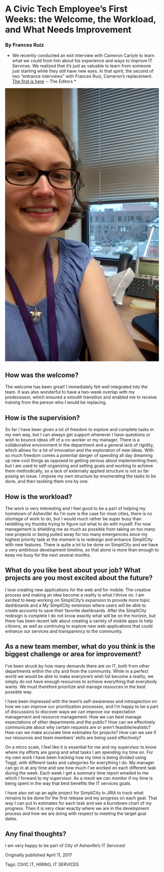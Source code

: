 # A Civic Tech Employee’s First Weeks: the Welcome, the Workload, and What Needs Improvement
### By Frances Ruiz

* We recently conducted an exit interview with Cameron Carlyle to learn what we could from him about his experience and ways to improve IT Services. We realized that it’s just as valuable to learn from someone just starting while they still have new eyes. In that spirit, the second of two “entrance interviews” with Frances Ruiz, Cameron’s replacement. [The first is here](./tech-skills-assessments.md). – The Editors *

![Frances smiles at her desk](../assets/smiling-frances.jpg "Frances smiles at her desk")

## How was the welcome?

The welcome has been great! I immediately felt well integrated into the team. It was also wonderful to have a two-week overlap with my predecessor, which ensured a smooth transition and enabled me to receive training from the person who I would be replacing.

## How is the supervision?

So far I have been given a lot of freedom to explore and complete tasks in my own way, but I can always get support whenever I have questions or wish to bounce ideas off of a co-worker or my manager. There is a collaborative environment in the department and a general lack of rigidity, which allows for a lot of innovation and the exploration of new ideas. With so much freedom comes a potential danger of spending all day dreaming up new cool things as opposed to getting serious about implementing them, but I am used to self-organizing and setting goals and working to achieve them methodically, so a lack of externally applied structure is not so far posing an issue. I impose my own structure by enumerating the tasks to be done, and then tackling them one by one.

## How is the workload?

The work is very interesting and I feel good to be a part of helping my hometown of Asheville! As I’m sure is the case for most cities, there is no shortage of work to do, but I would much rather be super busy than twiddling my thumbs trying to figure out what to do with myself. For now management is shielding me as much as possible from taking on too many new projects or being pulled away for too many emergencies since my highest priority task at the moment is to redesign and enhance SimpliCity with new features. There is quite a lot to be done on SimpliCity and we have a very ambitious development timeline, so that alone is more than enough to keep me busy for the next several months.

## What do you like best about your job? What projects are you most excited about the future?

I love creating new applications for the web and for mobile. The creative process and making an idea become a reality is what I thrive on. I am excited to keep working on SimpliCity’s expansion to provide more topic dashboards and a My SimpliCity extension where users will be able to create accounts to save their favorite dashboards. After the SimpliCity redesign is complete I do not know exactly what will be on the horizon, but there has been recent talk about creating a variety of mobile apps to help citizens, as well as continuing to explore new web applications that could enhance our services and transparency to the community.

## As a new team member, what do you think is the biggest challenge or area for improvement?

I’ve been struck by how many demands there are on IT, both from other departments within the city and from the community. While in a perfect world we would be able to make everyone’s wish list become a reality, we simply do not have enough resources to achieve everything that everybody wants. We must therefore prioritize and manage resources in the best possible way.

I have been impressed with the team’s self-awareness and introspection on how we can improve our prioritization processes, and I’m happy to be a part of discussions to discover ways we can improve our expectation management and resource management. How we can best manage expectations of other departments and the public? How can we effectively communicate about why certain requests are or aren’t feasible/realistic? How can we make accurate time estimates for projects? How can we see if our resources and team members’ skills are being used effectively?

On a micro scale, I feel like it is essential for me and my supervisor to know where my efforts are going and what tasks I am spending my time on. For my own work I have been tracking how my time is being divided using Toggl, with different tasks and categories for everything I do. My manager can go in at any time and see how much I’ve worked on each different task during the week. Each week I get a summary time report emailed to me which I forward to my supervisor. As a result we can monitor if my time is being spent in the way that best benefits the IT services goals.

I have also set up an agile project for SimpliCity in JIRA to track what remains to be done for the first release and my progress on each goal. That way I can put in estimates for each task and see a burndown chart of my progress. Then it is very clear exactly where we are in the development process and how we are doing with respect to meeting the target goal dates.

## Any final thoughts?

I am very happy to be part of City of Asheville’s IT Services!


Originally published April 11, 2017

Tags: CIVIC IT, HIRING, IT SERVICES
